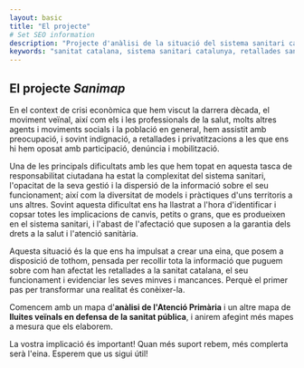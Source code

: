 ```yaml
---
layout: basic
title: "El projecte"
# Set SEO information
description: "Projecte d'anàlisi de la situació del sistema sanitari català realitzat per la CONFAVC i altres organitzacions veïnals."
keywords: "sanitat catalana, sistema sanitari catalunya, retallades sanitat"
---
```

## El projecte *Sanimap*

En el context de crisi econòmica que hem viscut la darrera dècada, el moviment veïnal, així com els i les professionals de la salut, molts altres agents i moviments socials i la població en general, hem assistit amb preocupació, i sovint indignació, a retallades i privatitzacions a les que ens hi hem oposat amb participació, denúncia i mobilització.

Una de les principals dificultats amb les que hem topat en aquesta tasca de responsabilitat ciutadana ha estat la complexitat del sistema sanitari, l'opacitat de la seva gestió i la dispersió de la informació sobre el seu funcionament; així com la diversitat de models i pràctiques d'uns territoris a uns altres. Sovint aquesta dificultat ens ha llastrat a l'hora d'identificar i copsar totes les implicacions de canvis, petits o grans, que es produeixen en el sistema sanitari, i l'abast de l'afectació que suposen a la garantia dels drets a la salut i l'atenció sanitària.

Aquesta situació és la que ens ha impulsat a crear una eina, que posem a disposició de tothom, pensada per recollir tota la informació que puguem sobre com han afectat les retallades a la sanitat catalana, el seu funcionament i evidenciar les seves minves i mancances. Perquè el primer pas per transformar una realitat és conèixer-la.

Comencem amb un mapa d'**anàlisi de l'Atenció Primària** i un altre mapa de **lluites veïnals en defensa de la sanitat pública**, i anirem afegint més mapes a mesura que els elaborem.

La vostra implicació és important! Quan més suport rebem, més complerta serà l'eina. Esperem que us sigui útil!
